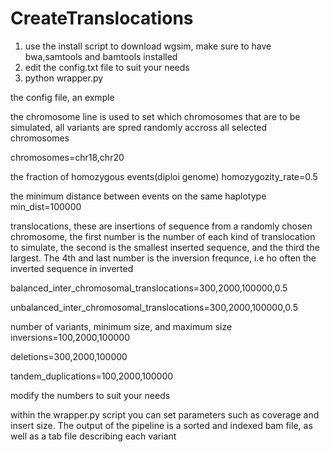 # CreateTranslocations
1. use the install script to download wgsim, make sure to have bwa,samtools and bamtools installed
2. edit the config.txt file to suit your needs
3. python wrapper.py

the config file, an exmple

the chromosome line is used to set which chromosomes that are to be simulated, all variants are spred randomly accross all selected chromosomes

chromosomes=chr18,chr20

the fraction of homozygous events(diploi genome)
homozygozity_rate=0.5

the minimum distance between events on the same haplotype
min_dist=100000

translocations, these are insertions of sequence from a randomly chosen chromosome, the first number is the number of each kind of translocation to simulate, the second is the smallest inserted sequence, and the third the largest. The 4th and last number is the inversion frequnce, i.e ho often the inverted sequence in inverted

balanced_inter_chromosomal_translocations=300,2000,100000,0.5

unbalanced_inter_chromosomal_translocations=300,2000,100000,0.5

number of variants, minimum size, and maximum size
inversions=100,2000,100000

deletions=300,2000,100000

tandem_duplications=100,2000,100000

modify the numbers to suit your needs

within the wrapper.py script you can set parameters such as coverage and insert size.
The output of the pipeline is a sorted and indexed bam file, as well as a tab file describing each variant
